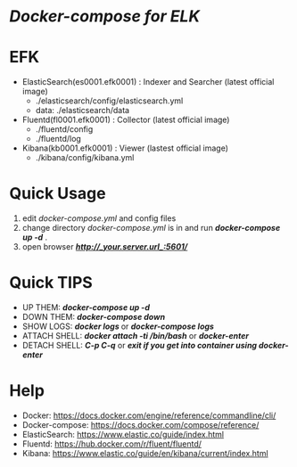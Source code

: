 ***Docker-compose  for ELK***
=======================

EFK
=======================
- ElasticSearch(es0001.efk0001) : Indexer and Searcher (latest official image)
    * ./elasticsearch/config/elasticsearch.yml
    * data: ./elasticsearch/data
- Fluentd(fl0001.efk0001) : Collector (latest official image)
    * ./fluentd/config
    * ./fluentd/log
- Kibana(kb0001.efk0001) : Viewer (lastest official image)
    * ./kibana/config/kibana.yml

Quick Usage
=======================
1. edit _docker-compose.yml_ and config files
2. change directory _docker-compose.yml_ is in and run ***docker-compose up -d*** .
3. open browser ***http://_your.server.url_:5601/***

Quick TIPS
=======================
- UP THEM: ***docker-compose up -d***
- DOWN THEM: ***docker-compose down***
- SHOW LOGS: ***docker logs <containerID>*** or ***docker-compose logs***
- ATTACH SHELL: ***docker attach -ti <containerID> /bin/bash*** or ***docker-enter <container>***
- DETACH SHELL: ***C-p C-q*** or ***exit if you get into container using docker-enter***

Help
=======================
- Docker: <https://docs.docker.com/engine/reference/commandline/cli/>
- Docker-compose: <https://docs.docker.com/compose/reference/>
- ElasticSearch: <https://www.elastic.co/guide/index.html>
- Fluentd: <https://hub.docker.com/r/fluent/fluentd/>
- Kibana: <https://www.elastic.co/guide/en/kibana/current/index.html>


